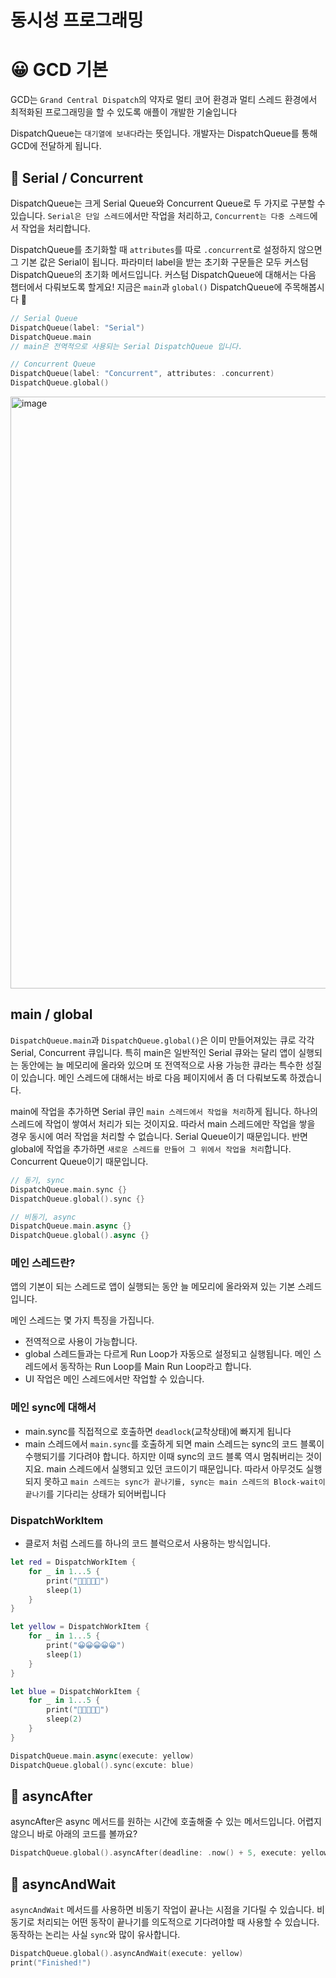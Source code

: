 # 동시성 프로그래밍

# 😀 GCD 기본

GCD는 `Grand Central Dispatch`의 약자로 멀티 코어 환경과 멀티 스레드 환경에서 최적화된 프로그래밍을 할 수 있도록 애플이 개발한 기술입니다

DispatchQueue는 `대기열에 보내다`라는 뜻입니다. 개발자는 DispatchQueue를 통해 GCD에 전달하게 됩니다.

## **🌳 Serial / Concurrent**

DispatchQueue는 크게 Serial Queue와 Concurrent Queue로 두 가지로 구분할 수 있습니다. `Serial은 단일 스레드`에서만 작업을 처리하고, `Concurrent는 다중 스레드`에서 작업을 처리합니다.

DispatchQueue를 초기화할 때 `attributes`를 따로 `.concurrent`로 설정하지 않으면 그 기본 값은 Serial이 됩니다. 파라미터 label을 받는 초기화 구문들은 모두 커스텀 DispatchQueue의 초기화 메서드입니다. 커스텀 DispatchQueue에 대해서는 다음 챕터에서 다뤄보도록 할게요! 지금은 `main`과 `global()` DispatchQueue에 주목해봅시다 🙂

```swift
// Serial Queue
DispatchQueue(label: "Serial")
DispatchQueue.main
// main은 전역적으로 사용되는 Serial DispatchQueue 입니다.

// Concurrent Queue
DispatchQueue(label: "Concurrent", attributes: .concurrent)
DispatchQueue.global()
```

<img width="947" alt="image" src="https://github.com/Gnoam-R/DailyCommit/assets/67363759/e9c16ef0-19d3-4bc6-8c27-743ba79ebe2c">

## **main / global**

`DispatchQueue.main`과 `DispatchQueue.global()`은 이미 만들어져있는 큐로 각각 Serial, Concurrent 큐입니다. 특히 main은 일반적인 Serial 큐와는 달리 앱이 실행되는 동안에는 늘 메모리에 올라와 있으며 또 전역적으로 사용 가능한 큐라는 특수한 성질이 있습니다. 메인 스레드에 대해서는 바로 다음 페이지에서 좀 더 다뤄보도록 하겠습니다.

main에 작업을 추가하면 Serial 큐인 `main 스레드에서 작업을 처리`하게 됩니다. 하나의 스레드에 작업이 쌓여서 처리가 되는 것이지요. 따라서 main 스레드에만 작업을 쌓을 경우 동시에 여러 작업을 처리할 수 없습니다. Serial Queue이기 때문입니다. 반면 global에 작업을 추가하면 `새로운 스레드를 만들어 그 위에서 작업을 처리`합니다. Concurrent Queue이기 때문입니다.

```swift
// 동기, sync
DispatchQueue.main.sync {}
DispatchQueue.global().sync {}

// 비동기, async
DispatchQueue.main.async {}
DispatchQueue.global().async {}
```

### 메인 스레드란?

앱의 기본이 되는 스레드로 앱이 실행되는 동안 늘 메모리에 올라와져 있는 기본 스레드 입니다.

메인 스레드는 몇 가지 특징을 가집니다. 

- 전역적으로 사용이 가능합니다.
- global 스레드들과는 다르게 Run Loop가 자동으로 설정되고 실행됩니다. 메인 스레드에서 동작하는 Run Loop를 Main Run Loop라고 합니다.
- UI 작업은 메인 스레드에서만 작업할 수 있습니다.

### 메인 sync에 대해서

- main.sync를 직접적으로 호출하면 `deadlock`(교착상태)에 빠지게 됩니다
- main 스레드에서 `main.sync`를 호출하게 되면 main 스레드는 sync의 코드 블록이 수행되기를 기다려야 합니다. 하지만 이때 sync의 코드 블록 역시 멈춰버리는 것이지요. main 스레드에서 실행되고 있던 코드이기 때문입니다. 따라서 아무것도 실행되지 못하고 `main 스레드는 sync가 끝나기를, sync는 main 스레드의 Block-wait이 끝나기`를 기다리는 상태가 되어버립니다

### ****DispatchWorkItem****

- 클로저 처럼 스레드를 하나의 코드 블럭으로서 사용하는 방식입니다.

```swift
let red = DispatchWorkItem {
    for _ in 1...5 {
        print("🥵🥵🥵🥵🥵")
        sleep(1)
    }
}

let yellow = DispatchWorkItem {
    for _ in 1...5 {
        print("😀😀😀😀😀")
        sleep(1)
    }
}

let blue = DispatchWorkItem {
    for _ in 1...5 {
        print("🥶🥶🥶🥶🥶")
        sleep(2)
    }
}

DispatchQueue.main.async(execute: yellow)
DispatchQueue.global().sync(excute: blue)

```

## **🌳 asyncAfter**

asyncAfter은 async 메서드를 원하는 시간에 호출해줄 수 있는 메서드입니다. 어렵지 않으니 바로 아래의 코드를 볼까요?

```swift
DispatchQueue.global().asyncAfter(deadline: .now() + 5, execute: yellow)
```

## **🌳 asyncAndWait**

`asyncAndWait` 메서드를 사용하면 비동기 작업이 끝나는 시점을 기다릴 수 있습니다. 비동기로 처리되는 어떤 동작이 끝나기를 의도적으로 기다려야할 때 사용할 수 있습니다. 동작하는 논리는 사실 `sync`와 많이 유사합니다.

```swift
DispatchQueue.global().asyncAndWait(execute: yellow)
print("Finished!")
```
